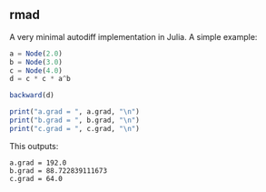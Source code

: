 ## rmad

A very minimal autodiff implementation in Julia. A simple example:

```julia
a = Node(2.0)
b = Node(3.0)
c = Node(4.0)
d = c * c * a^b

backward(d)

print("a.grad = ", a.grad, "\n")
print("b.grad = ", b.grad, "\n")
print("c.grad = ", c.grad, "\n")
```

This outputs:

```
a.grad = 192.0
b.grad = 88.722839111673
c.grad = 64.0
```
